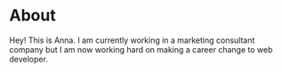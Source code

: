 # About
Hey! This is Anna. I am currently working in a marketing consultant company but I am now working hard on making a career change to web developer.
